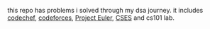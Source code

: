 this repo has problems i solved through my dsa journey. it includes [codechef](https://www.codechef.com/users/himu23), [codeforces](https://codeforces.com/profile/himu23), [Project Euler](projecteuler.net), [CSES](cses.fi) and cs101 lab.
